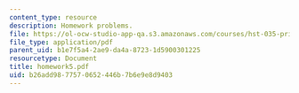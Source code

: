 ```yaml
---
content_type: resource
description: Homework problems.
file: https://ol-ocw-studio-app-qa.s3.amazonaws.com/courses/hst-035-principle-and-practice-of-human-pathology-spring-2003/b26add9877570652446b7b6e9e8d9403_homework5.pdf
file_type: application/pdf
parent_uid: b1e7f5a4-2ae9-da4a-8723-1d5900301225
resourcetype: Document
title: homework5.pdf
uid: b26add98-7757-0652-446b-7b6e9e8d9403
---
```

